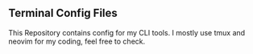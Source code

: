 ## Terminal Config Files

This Repository contains config for my CLI tools. I mostly use tmux and neovim for my coding, feel free to check. 
